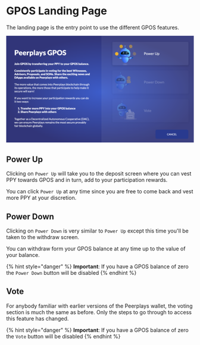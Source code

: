 # GPOS Landing Page

The landing page is the entry point to use the different GPOS features.

![](../../../.gitbook/assets/screen-shot-2020-02-12-at-1.47.42-pm.png)

## Power Up

Clicking on `Power Up` will take you to the deposit screen where you can vest PPY towards GPOS and in turn, add to your participation rewards. 

You can click `Power Up` at any time since you are free to come back and vest more PPY at your discretion.

## Power Down

Clicking on `Power Down` is very similar to `Power Up` except this time you'll be taken to the withdraw screen.

You can withdraw form your GPOS balance at any time up to the value of your balance.

{% hint style="danger" %}
**Important**: If you have a GPOS balance of zero the `Power Down` button will be disabled
{% endhint %}

## Vote

For anybody familiar with earlier versions of the Peerplays wallet, the voting section is much the same as before. Only the steps to go through to access this feature has changed.

{% hint style="danger" %}
**Important**: If you have a GPOS balance of zero the `Vote` button will be disabled
{% endhint %}

